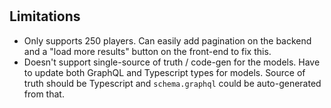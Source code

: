 # 

## Limitations
- Only supports 250 players. Can easily add pagination on the backend and a "load more results" button on the front-end to fix this.
- Doesn't support single-source of truth / code-gen for the models. Have to update both GraphQL and Typescript types for models. Source of truth should be Typescript and `schema.graphql` could be auto-generated from that.